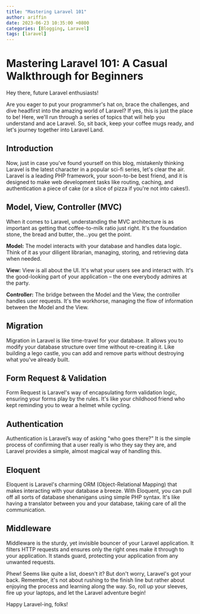 ```yaml
---
title: "Mastering Laravel 101"
author: ariffin
date: 2023-06-23 10:35:00 +0800
categories: [Blogging, Laravel]
tags: [laravel]
---
```


# Mastering Laravel 101: A Casual Walkthrough for Beginners

Hey there, future Laravel enthusiasts!

Are you eager to put your programmer's hat on, brace the challenges, and dive headfirst into the amazing world of Laravel? If yes, this is just the place to be! Here, we'll run through a series of topics that will help you understand and ace Laravel. So, sit back, keep your coffee mugs ready, and let's journey together into Laravel Land.

## Introduction

Now, just in case you've found yourself on this blog, mistakenly thinking Laravel is the latest character in a popular sci-fi series, let's clear the air. Laravel is a leading PHP framework, your soon-to-be best friend, and it is designed to make web development tasks like routing, caching, and authentication a piece of cake (or a slice of pizza if you're not into cakes!).

## Model, View, Controller (MVC)

When it comes to Laravel, understanding the MVC architecture is as important as getting that coffee-to-milk ratio just right. It's the foundation stone, the bread and butter, the...you get the point.

**Model:** The model interacts with your database and handles data logic. Think of it as your diligent librarian, managing, storing, and retrieving data when needed.

**View:** View is all about the UI. It's what your users see and interact with. It's the good-looking part of your application – the one everybody admires at the party.

**Controller:** The bridge between the Model and the View, the controller handles user requests. It's the workhorse, managing the flow of information between the Model and the View.

## Migration

Migration in Laravel is like time-travel for your database. It allows you to modify your database structure over time without re-creating it. Like building a lego castle, you can add and remove parts without destroying what you've already built.

## Form Request & Validation

Form Request is Laravel's way of encapsulating form validation logic, ensuring your forms play by the rules. It's like your childhood friend who kept reminding you to wear a helmet while cycling.

## Authentication

Authentication is Laravel’s way of asking "who goes there?" It is the simple process of confirming that a user really is who they say they are, and Laravel provides a simple, almost magical way of handling this.

## Eloquent

Eloquent is Laravel's charming ORM (Object-Relational Mapping) that makes interacting with your database a breeze. With Eloquent, you can pull off all sorts of database shenanigans using simple PHP syntax. It's like having a translator between you and your database, taking care of all the communication.

## Middleware

Middleware is the sturdy, yet invisible bouncer of your Laravel application. It filters HTTP requests and ensures only the right ones make it through to your application. It stands guard, protecting your application from any unwanted requests.

Phew! Seems like quite a list, doesn't it? But don't worry, Laravel's got your back. Remember, it's not about rushing to the finish line but rather about enjoying the process and learning along the way. So, roll up your sleeves, fire up your laptops, and let the Laravel adventure begin!

Happy Laravel-ing, folks!